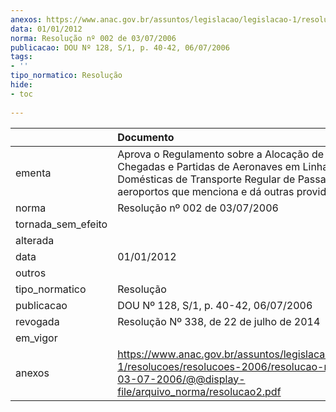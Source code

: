```yaml
---
anexos: https://www.anac.gov.br/assuntos/legislacao/legislacao-1/resolucoes/resolucoes-2006/resolucao-no-002-de-03-07-2006/@@display-file/arquivo_norma/resolucao2.pdf
data: 01/01/2012
norma: Resolução nº 002 de 03/07/2006
publicacao: DOU Nº 128, S/1, p. 40-42, 06/07/2006
tags:
- ''
tipo_normatico: Resolução
hide: 
- toc 
 
---
```


|                    | Documento                                                                                                                                                                                                     |
|:-------------------|:--------------------------------------------------------------------------------------------------------------------------------------------------------------------------------------------------------------|
| ementa             | Aprova o Regulamento sobre a Alocação de Horários de Chegadas e Partidas de Aeronaves em Linhas Aéreas Domésticas de Transporte Regular de Passageiros, nos aeroportos que menciona e dá outras providências. |
| norma              | Resolução nº 002 de 03/07/2006                                                                                                                                                                                |
| tornada_sem_efeito |                                                                                                                                                                                                               |
| alterada           |                                                                                                                                                                                                               |
| data               | 01/01/2012                                                                                                                                                                                                    |
| outros             |                                                                                                                                                                                                               |
| tipo_normatico     | Resolução                                                                                                                                                                                                     |
| publicacao         | DOU Nº 128, S/1, p. 40-42, 06/07/2006                                                                                                                                                                         |
| revogada           | Resolução Nº 338, de 22 de julho de 2014                                                                                                                                                                      |
| em_vigor           |                                                                                                                                                                                                               |
| anexos             | https://www.anac.gov.br/assuntos/legislacao/legislacao-1/resolucoes/resolucoes-2006/resolucao-no-002-de-03-07-2006/@@display-file/arquivo_norma/resolucao2.pdf                                                |
